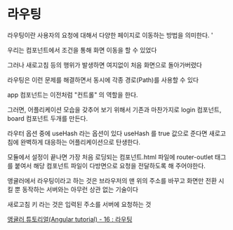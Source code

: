 # 라우팅 

라우팅이란 사용자의 요청에 대해서 다양한 페이지로 이동하는 방법을 의미한다. '

우리는 컴포넌트에서 조건을 통해 화면 이동을 할 수 있었다

그러나 새로고침 등의 행위가 발생하면 여지없이 처음 화면으로 돌아가버렸다

라우팅은 이런 문제를 해결하면서 동시에 각종 경로(Path)를 사용할 수 있다 

app 컴포넌트는 이전처럼 "컨트롤" 의 역할을 한다. 

그러면, 어플리케이션 모습을 갖추어 보기 위해서 기존과 마찬가지로 login 컴포넌트, board 컴포넌트 두개를 만든다. 

라우터 옵션 중에 useHash 라는 옵션이 있다 
useHash 를 true 값으로 준다면 새로고침에 완벽하게 대응하는 어플리케이션으로 탄생한다. 

모듈에서 설정이 끝나면 가장 처음 로딩되는 컴포넌트.html 파일에 router-outlet 태그를 붙여서 해당 컴포넌트 파일이 다방면으로 요청을 전달하도록 해 주어야한다. 

앵귤러에서 라우팅이라고 하는 것은 브라우저의 맨 위의 주소를 바꾸고 화면만 전환 시킬 뿐 동작하는 서버와는 아무런 상관 없는 기술이다

새로고침 키 라는 것은 입력된 주소를 서버에 요청하는 것 

[앵귤러 튜토리얼(Angular tutorial) - 16 : 라우팅](https://lts0606.tistory.com/369?category=775312)